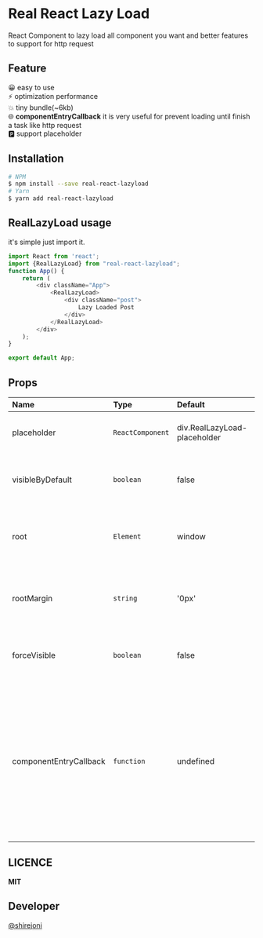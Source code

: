 # Real React Lazy Load
React Component to lazy load all component you want and better features to support for http request  

## Feature
😀    easy to use  
⚡️ optimization performance  
💥    tiny bundle(~6kb)  
🌐    **componentEntryCallback** it is very useful for prevent loading until finish a task like http request  
🅿️   support placeholder

## Installation
```bash
# NPM
$ npm install --save real-react-lazyload
# Yarn
$ yarn add real-react-lazyload
```

## RealLazyLoad usage
it's simple just import it.
```javascript
import React from 'react';
import {RealLazyLoad} from "real-react-lazyload";
function App() {
    return (
        <div className="App">
            <RealLazyLoad>
                <div className="post">
                    Lazy Loaded Post
                </div>
            </RealLazyLoad>
        </div>
    );
}

export default App;
```

## Props
| Name | Type | Default | required  | Description |
|:---|:---|:---|:---|:---|
| placeholder | `ReactComponent` | div.RealLazyLoad-placeholder | false | React Elements to use as placeholder  |
| visibleByDefault | `boolean` | false | false | whether component must be visible by default |
| root | `Element` | window | false | The element that is used as the viewport for lazyloading visibility |
| rootMargin | `string` | '0px' | false | Margin around RealLazyLoad component for lazyloading |
| forceVisible | `boolean` | false | false | it force RealLazyLoad render the component in any state it is |
| componentEntryCallback | `function` | undefined | false |  it will call when component get enter to viewport it will render component if it return true and dose not render component if it return false. __this callback won't work if forceVisible is set__ | 

## LICENCE
**MIT**
## Developer
[@shirejoni](https://github.com/shirejoni)
